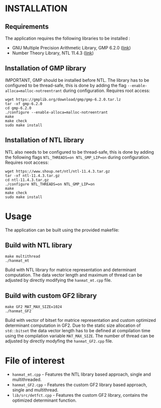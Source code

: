 # INSTALLATION

## Requirements
The application requires the following libraries to be installed :
- GNU Multiple Precision Arithmetic Library, GMP 6.2.0 ([link](https://gmplib.org/))
- Number Theory Library, NTL 11.4.3 ([link](https://www.shoup.net/ntl/))

## Installation of GMP library
IMPORTANT, GMP should be installed before NTL. The library has to be configured to be thread-safe, this is done by adding the flag `--enable-alloca=malloc-notreentrant` during configuration.
Requires root access:
```
wget https://gmplib.org/download/gmp/gmp-6.2.0.tar.lz
tar -xf gmp-6.2.0
cd gmp-6.2.0
./configure --enable-alloca=malloc-notreentrant
make
make check
sudo make install
```

## Installation of NTL library
NTL also needs to be configured to be thread-safe, this is done by adding the following flags `NTL_THREADS=on NTL_GMP_LIP=on` during configuration.
Requires root access:
```
wget https://www.shoup.net/ntl/ntl-11.4.3.tar.gz
tar -xf ntl-11.4.3.tar.gz
cd ntl-11.4.3.tar.gz
./configure NTL_THREADS=on NTL_GMP_LIP=on
make
make check
sudo make install
```

# Usage
The application can be built using the provided makefile:

## Build with NTL library
```
make multithread
./hanmat_mt
```

Build with NTL library for matrice representation and determinant computation. The data vector length and maximum of thread can be adjusted by directly modifying the `hanmat_mt.cpp` file.

## Build with custom GF2 library
```
make GF2 MAT_MAX_SIZE=1024
./hanmat_GF2
```

Build with vector of bitset for matrice representation and custom optimized determinant computation in GF2. Due to the static size allocation of `std::bitset` the data vector length has to be defined at compilation time using the compilation variable `MAT_MAX_SIZE`. The number of thread can be adjusted by directly modyfing the `hanmat_GF2.cpp` file.

# File of interest
- `hanmat_mt.cpp` - Features the NTL library based approach, single and multithreaded.
- `hanmat_GF2.cpp` - Features the custom GF2 library based approach, single and multithread.
- `lib/src/detfct.cpp` - Features the custom GF2 library, contains the optimized determinant function.
